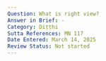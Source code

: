 ```yaml
---
Question: What is right view?
Answer in Brief: -
Category: Diṭṭhi
Sutta References: MN 117
Date Entered: March 14, 2025
Review Status: Not started
---
```

